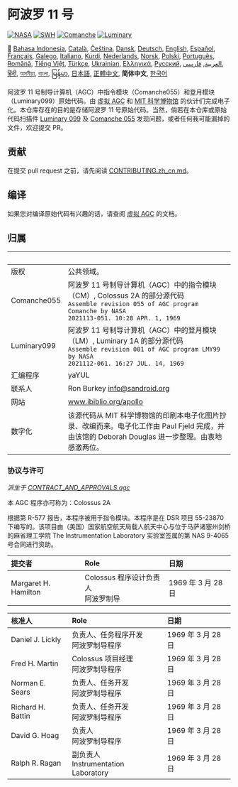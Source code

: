 # 阿波罗 11 号

[![NASA][1]][2]
[![SWH]][SWH_URL]
[![Comanche]][ComancheMilestone]
[![Luminary]][LuminaryMilestone]

🎌
[Bahasa Indonesia][ID],
[Català][CA],
[Čeština][CZ],
[Dansk][DA],
[Deutsch][DE],
[English][EN],
[Español][ES],
[Français][FR],
[Galego][GL],
[Italiano][IT],
[Kurdi][KU],
[Nederlands][NL],
[Norsk][NO],
[Polski][PL],
[Português][PT_BR],
[Română][RO],
[Tiếng Việt][VI],
[Türkçe][TR],
[Ukrainian][UA],
[Ελληνικά][GR],
[Русский][RU],
[العربية][AR],
[فارسی][FA],
[हिंदी][HI_IN],
[অসমীয়া][AS_IN],
[বাংলা][BD_BN],
[မြန်မာ][MM],
[日本語][JA],
[正體中文][ZH_TW],
**简体中文**,
[한국어][KO_KR]

[AR]:README.ar.md
[AS_IN]:README.as_in.md
[BD_BN]:README.bd_bn.md
[CA]:README.ca.md
[CZ]:README.cz.md
[DA]:README.da.md
[DE]:README.de.md
[EN]:README.md
[ES]:README.es.md
[FA]:README.fa.md
[FR]:README.fr.md
[GL]:README.gl.md
[GR]:README.gr.md
[HI_IN]:README.hi_in.md
[ID]:README.id.md
[IT]:README.it.md
[JA]:README.ja.md
[KO_KR]:README.ko_kr.md
[KU]:README.ku.md
[LT]:README.lt.md
[MM]:README.mm.md
[NL]:README.nl.md
[NO]:README.no.md
[PL]:README.pl.md
[PT_BR]:README.pt_br.md
[RO]:README.ro.md
[RU]:README.ru.md
[TR]:README.tr.md
[UA]:README.ua.md
[VI]:README.vi.md
[ZH_CN]:README.zh_cn.md
[ZH_TW]:README.zh_tw.md

阿波罗 11 号制导计算机（AGC）中指令模块（Comanche055）和登月模块（Luminary099）原始代码。由 [虚拟 AGC][3] 和 [MIT 科学博物馆][4] 的伙计们完成电子化。本仓库存在的目的是存储阿波罗 11 号原始代码。当然，倘若在本仓库或原始代码扫描件 [Luminary 099][5] 及 [Comanche 055][6] 发现问题，或者任何我可能漏掉的文件，欢迎提交 PR。

## 贡献

在提交 pull request 之前，请先阅读 [CONTRIBUTING.zh_cn.md][7]。

## 编译

如果您对编译原始代码有兴趣的话，请查阅 [虚拟 AGC][8] 的文档。

## 归属

&nbsp;      | &nbsp;
:---------- | :-----
版权         | 公共领域。
Comanche055 | 阿波罗 11 号制导计算机（AGC）中的指令模块（CM）, Colossus 2A 的部分源代码<br>`Assemble revision 055 of AGC program Comanche by NASA`<br>`2021113-051. 10:28 APR. 1, 1969`
Luminary099 | 阿波罗 11 号制导计算机（AGC）中的登月模块（LM）, Luminary 1A 的部分源代码<br>`Assemble revision 001 of AGC program LMY99 by NASA`<br>`2021112-061. 16:27 JUL. 14, 1969`
汇编程序     | yaYUL
联系人       | Ron Burkey <info@sandroid.org>
网站         | www.ibiblio.org/apollo
数字化       | 该源代码从 MIT 科学博物馆的印刷本电子化图片抄录、改编而来。电子化工作由 Paul Fjeld 完成，并由该馆的 Deborah Douglas 进一步整理。由衷地感激两位。

### 协议与许可

*派生于 [CONTRACT_AND_APPROVALS.agc]*

本 AGC 程序亦可称为：Colossus 2A

根据第 R-577 报告，本程序被用于指令模块。本程序是在 DSR 项目 55-23870 下编写的。该项目由（美国）国家航空航天局载人航天中心与位于马萨诸塞州剑桥的麻省理工学院 The Instrumentation Laboratory 实验室签属的第 NAS 9-4065 号合同进行资助。

提交者                | Role | 日期
:------------------- | :--- | :--
Margaret H. Hamilton | Colossus 程序设计负责人<br>阿波罗制导 |  1969 年 3 月 28 日

核准人             | Role | 日期
:---------------- | :--- | :--
Daniel J. Lickly  | 负责人、任务程序开发<br>阿波罗制导程序 | 1969 年 3 月 28 日
Fred H. Martin    | Colossus 项目经理<br>阿波罗制导程序 |  1969 年 3 月 28 日
Norman E. Sears   | 负责人、任务开发<br>阿波罗制导程序 | 1969 年 3 月 28 日
Richard H. Battin | 负责人、任务开发<br>阿波罗制导程序 | 1969 年 3 月 28 日
David G. Hoag     | 负责人<br>阿波罗制导程序 | 1969 年 3 月 28 日
Ralph R. Ragan    | 副负责人<br>Instrumentation Laboratory | 1969 年 3 月 28 日

[CONTRACT_AND_APPROVALS.agc]:https://github.com/chrislgarry/Apollo-11/blob/master/Comanche055/CONTRACT_AND_APPROVALS.agc
[1]:https://flat.badgen.net/badge/NASA/Mission%20Overview/0B3D91
[2]:https://www.nasa.gov/mission_pages/apollo/missions/apollo11.html
[3]:http://www.ibiblio.org/apollo/
[4]:http://web.mit.edu/museum/
[5]:http://www.ibiblio.org/apollo/ScansForConversion/Luminary099/
[6]:http://www.ibiblio.org/apollo/ScansForConversion/Comanche055/
[7]:https://github.com/chrislgarry/Apollo-11/blob/master/CONTRIBUTING.zh_cn.md
[8]:https://github.com/rburkey2005/virtualagc
[SWH]:https://flat.badgen.net/badge/Software%20Heritage/Archive/0B3D91
[SWH_URL]:https://archive.softwareheritage.org/browse/origin/https://github.com/chrislgarry/Apollo-11/
[Comanche]:https://flat.badgen.net/github/milestones/chrislgarry/Apollo-11/1
[ComancheMilestone]:https://github.com/chrislgarry/Apollo-11/milestone/1
[Luminary]:https://flat.badgen.net/github/milestones/chrislgarry/Apollo-11/2
[LuminaryMilestone]:https://github.com/chrislgarry/Apollo-11/milestone/2
